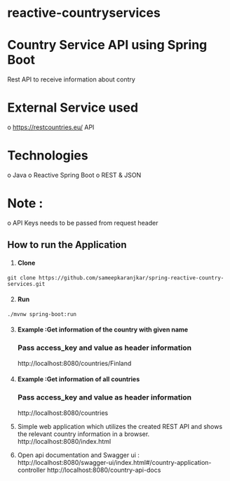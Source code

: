# reactive-countryservices
# Country Service API using Spring Boot 

Rest API to receive information about contry


# External Service used
o https://restcountries.eu/  API

# Technologies
o Java
o Reactive Spring Boot
o REST & JSON 

# Note :

o API Keys needs to be passed from request header

## How to run the Application

1. #### Clone

`git clone https://github.com/sameepkaranjkar/spring-reactive-country-services.git`

2. #### Run
`./mvnw spring-boot:run`


3. #### Example :Get information of the country with given name
   ### Pass access_key and value as header information   
   http://localhost:8080/countries/Finland

4. #### Example :Get information of all countries
   ### Pass access_key and value as header information 
   http://localhost:8080/countries

5. Simple web application which utilizes the created REST API and shows the relevant     country information in a browser.
    http://localhost:8080/index.html

6. Open api documentation and Swagger ui :
   http://localhost:8080/swagger-ui/index.html#/country-application-controller
   http://localhost:8080/country-api-docs
  

	

 



  


